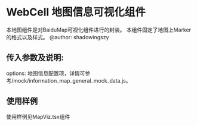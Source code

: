 # WebCell 地图信息可视化组件
本地图组件是对BaiduMap可视化组件进行的封装。
本组件固定了地图上Marker的格式以及样式。
@author: shadowingszy

## 传入参数及说明:
options: 地图信息配置项，详情可参考/mock/information_map_general_mock_data.js。

## 使用样例
使用样例见MapViz.tsx组件